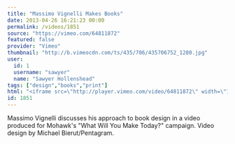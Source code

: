 ```yaml
---
title: "Massimo Vignelli Makes Books"
date: 2013-04-26 16:21:23 00:00
permalink: /videos/1851
source: "https://vimeo.com/64811872"
featured: false
provider: "Vimeo"
thumbnail: "http://b.vimeocdn.com/ts/435/706/435706752_1280.jpg"
user:
  id: 1
  username: "sawyer"
  name: "Sawyer Hollenshead"
tags: ["design","books","print"]
html: "<iframe src=\"http://player.vimeo.com/video/64811872\" width=\"1280\" height=\"720\" frameborder=\"0\" webkitAllowFullScreen mozallowfullscreen allowFullScreen></iframe>"
id: 1851
---
```


Massimo Vignelli discusses his approach to book design in a video produced for Mohawk's "What Will You Make Today?" campaign. Video design by Michael Bierut/Pentagram.